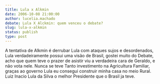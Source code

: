```yaml
---
title: Lula x Alkmin
date: 2006-10-08 21:00:00
author: lucelia.machado
debate: Lula X Alckmin: quem venceu o debate?
slug: lula-x-alkmin
status: publish 
type: post
---
```


A tentativa de Alkmin é derrubar Lula com ataques sujos e desordenados, Lula verdadeiramente possui uma visão de Brasil, gostei muito do Debate, acho que quem teve o prazer de asistir viu a verdadeira cara de Geraldo, e não vota nele. Nunca se teve Tanto investimento na Agricultura Familiar, graças ao governo Lula eu consegui construir minha casa no meio Rural. Luiz Inacio Lula da Silva o melhor Presidente que o Brasil ja teve.
